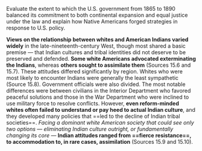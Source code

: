 Evaluate the extent to which the U.S. government from 1865 to 1890 balanced its commitment to both continental expansion and equal justice under the law and explain how Native Americans forged strategies in response to U.S. policy.

**Views on the relationship between whites and American Indians varied widely** in the late-nineteenth-century West, though most shared a basic premise — that Indian cultures and tribal identities did not deserve to be preserved and defended. **Some white Americans advocated exterminating the Indians**, whereas **others sought to assimilate them** (Sources 15.6 and 15.7). These attitudes differed significantly by region. Whites who were most likely to encounter Indians were generally the least sympathetic (Source 15.8). Government officials were also divided. The most notable differences were between civilians in the Interior Department who favored peaceful solutions and those in the War Department who were inclined to use military force to resolve conflicts. However, **even reform-minded whites often failed to understand or pay heed to actual Indian culture**, and they developed many policies that ==led to the decline of Indian tribal societies==. *Facing a dominant white American society that could see only two options — eliminating Indian culture outright, or fundamentally changing its core* — **Indian attitudes ranged from ==fierce resistance==, to accommodation to, in rare cases, assimilation** (Sources 15.9 and 15.10).


